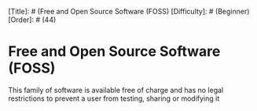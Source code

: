 [Title]: # (Free and Open Source Software (FOSS)
[Difficulty]: # (Beginner)
[Order]: # (44)

# Free and Open Source Software (FOSS)

This family of software is available free of charge and has no legal restrictions to prevent a user from testing, sharing or modifying it